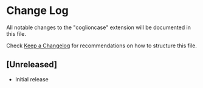 # Change Log

All notable changes to the "coglioncase" extension will be documented in this file.

Check [Keep a Changelog](http://keepachangelog.com/) for recommendations on how to structure this file.

## [Unreleased]

- Initial release